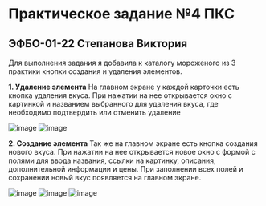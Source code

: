 # Практическое задание №4 ПКС
## ЭФБО-01-22 Степанова Виктория

Для выполнения задания я добавила к  каталогу мороженого из 3 практики кнопки создания и удаления элементов. 

**1. Удаление элемента**
На главном экране у каждой карточки есть кнопка удаления вкуса. При нажатии на нее открывается окно с картинкой и названием выбранного для удаления вкуса, где необходимо подтвердить или отменить удаление

![image](https://github.com/user-attachments/assets/a55ed37d-7987-4fbe-aac4-1af024a91e45)
![image](https://github.com/user-attachments/assets/ca289625-970d-4c41-971d-e3021a2586a7)

**2. Создание элемента**
Так же на главном экране есть кнопка создания нового вкуса. При нажатии на нее открывается новое окно с формой с полями для ввода названия, ссылки на картинку, описания, дополнительной информации и цены. При заполнении всех полей и сохранении новый вкус появляется на главном экране.
   
![image](https://github.com/user-attachments/assets/a695a1e6-9a84-47de-80af-a0154b3dc64e)
![image](https://github.com/user-attachments/assets/c7dd6a5e-1a95-4baf-aedc-4fee69f490f4)
![image](https://github.com/user-attachments/assets/3e8612f9-e8b3-49cb-af18-83c9630254b1)






